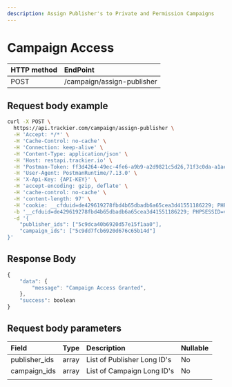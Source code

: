 ```yaml
---
description: Assign Publisher's to Private and Permission Campaigns
---
```


# Campaign Access

| **HTTP method** | **EndPoint** |
| :--- | :--- |
| POST | /campaign/assign-publisher |

## **Request body example**

```bash
curl -X POST \
  https://api.trackier.com/campaign/assign-publisher \
  -H 'Accept: */*' \
  -H 'Cache-Control: no-cache' \
  -H 'Connection: keep-alive' \
  -H 'Content-Type: application/json' \
  -H 'Host: restapi.trackier.io' \
  -H 'Postman-Token: ff3d4264-49ec-4fe6-a9b9-a2d9821c5d26,71f3c0da-a1ae-429f-a398-98bbaa44c748' \
  -H 'User-Agent: PostmanRuntime/7.13.0' \
  -H 'X-Api-Key: {API-KEY}' \
  -H 'accept-encoding: gzip, deflate' \
  -H 'cache-control: no-cache' \
  -H 'content-length: 97' \
  -H 'cookie: __cfduid=de429619278fbd4b65dbadb6a65cea3d41551186229; PHPSESSID=vosaiu4kd28qno7gkfm4gvl3k6' \
  -b '__cfduid=de429619278fbd4b65dbadb6a65cea3d41551186229; PHPSESSID=vosaiu4kd28qno7gkfm4gvl3k6' \
  -d '{
    "publisher_ids": ["5c9dca40b6920d57e15f1aa0"],
    "campaign_ids": ["5c9dd7fcb6920d676c65b14d"]
}'
```

## Response Body

```javascript
{
    "data": {
        "message": "Campaign Access Granted",
    },
    "success": boolean
}
```

## **Request body parameters**

| Field | Type | Description | Nullable |
| :--- | :--- | :--- | :--- |
| publisher\_ids | array | List of Publisher Long ID's | No |
| campaign\_ids | array | List of Campaign Long ID's | No |
|  |  |  |  |

